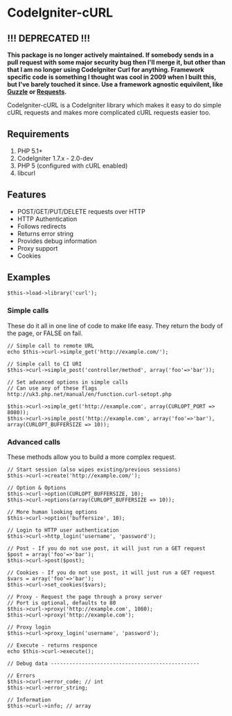 # CodeIgniter-cURL

## !!! DEPRECATED !!!
**This package is no longer actively maintained. If somebody sends in a pull request with some major security bug 
then I'll merge it, but other than that I am no longer using CodeIgniter Curl for anything. Framework specific code 
is something I thought was cool in 2009 when I built this, but I've barely touched it since. Use a framework agnostic 
equivilent, like [Guzzle] or [Requests].**

[Guzzle]: http://guzzlephp.org
[Requests]: http://requests.ryanmccue.info/

CodeIgniter-cURL is a CodeIgniter library which makes it easy to do simple cURL requests 
and makes more complicated cURL requests easier too.

## Requirements

1. PHP 5.1+
2. CodeIgniter 1.7.x - 2.0-dev
3. PHP 5 (configured with cURL enabled)
4. libcurl

## Features

* POST/GET/PUT/DELETE requests over HTTP
* HTTP Authentication
* Follows redirects
* Returns error string
* Provides debug information
* Proxy support
* Cookies

## Examples

	$this->load->library('curl'); 

### Simple calls

These do it all in one line of code to make life easy. They return the body of the page, or FALSE on fail.

	// Simple call to remote URL
	echo $this->curl->simple_get('http://example.com/');

	// Simple call to CI URI
	$this->curl->simple_post('controller/method', array('foo'=>'bar'));

	// Set advanced options in simple calls
	// Can use any of these flags http://uk3.php.net/manual/en/function.curl-setopt.php

	$this->curl->simple_get('http://example.com', array(CURLOPT_PORT => 8080));
	$this->curl->simple_post('http://example.com', array('foo'=>'bar'), array(CURLOPT_BUFFERSIZE => 10)); 

### Advanced calls

These methods allow you to build a more complex request.

	// Start session (also wipes existing/previous sessions)
	$this->curl->create('http://example.com/');

	// Option & Options
	$this->curl->option(CURLOPT_BUFFERSIZE, 10);
	$this->curl->options(array(CURLOPT_BUFFERSIZE => 10));

	// More human looking options
	$this->curl->option('buffersize', 10);

	// Login to HTTP user authentication
	$this->curl->http_login('username', 'password');

	// Post - If you do not use post, it will just run a GET request
	$post = array('foo'=>'bar');
	$this->curl->post($post);

	// Cookies - If you do not use post, it will just run a GET request
	$vars = array('foo'=>'bar');
	$this->curl->set_cookies($vars);

	// Proxy - Request the page through a proxy server
	// Port is optional, defaults to 80
	$this->curl->proxy('http://example.com', 1080);
	$this->curl->proxy('http://example.com');

	// Proxy login
	$this->curl->proxy_login('username', 'password');

	// Execute - returns responce
	echo $this->curl->execute();

	// Debug data ------------------------------------------------

	// Errors
	$this->curl->error_code; // int
	$this->curl->error_string;

	// Information
	$this->curl->info; // array
	
